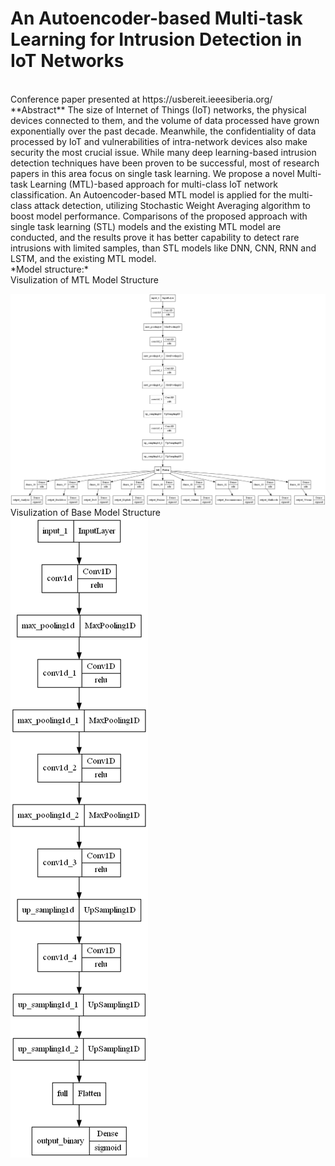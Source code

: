 # An Autoencoder-based Multi-task Learning for Intrusion Detection in IoT Networks
<br>
Conference paper presented at https://usbereit.ieeesiberia.org/
<br>
**Abstract** The size of Internet of Things (IoT) networks, the physical devices connected to them, and the volume of data processed have grown exponentially over the past decade. Meanwhile, the confidentiality of data processed by IoT and vulnerabilities of intra-network devices also make security the most crucial issue. While many deep learning-based intrusion detection techniques have been proven to be successful, most of research papers in this area focus on single task learning. We propose a novel Multi-task Learning (MTL)-based approach for multi-class IoT network classification. An Autoencoder-based MTL model is applied for the multi-class attack detection, utilizing Stochastic Weight Averaging algorithm to boost model performance. Comparisons of the proposed approach with single task learning (STL) models and the existing MTL model are conducted, and the results prove it has better capability to detect rare intrusions with limited samples, than STL models like DNN, CNN, RNN and LSTM, and the existing MTL model.
<br>
*Model structure:*
<br>
Visulization of MTL Model Structure
<br>

![model_structure](cnn_ae_fullmtl.png)
<br>
Visulization of Base Model Structure
<br>
![model_structure](cnn_ae_basemodel.png)

